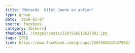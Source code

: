 ```yaml
---
title: "Motards  Gilet Jaune en action"
type: group
date:  2019-03-07
source: facebook
category: [bikers]
thumbnail: /images/posts/2207566512637902.jpg
tags: [FR]
link: https://www.facebook.com/groups/2207566512637902/
---
```

